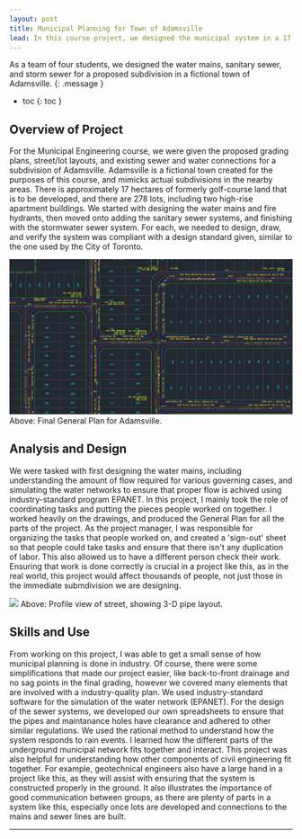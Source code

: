 ```yaml
---
layout: post
title: Municipal Planning for Town of Adamsville
lead: In this course project, we designed the municipal system in a 17 hectare proposed subdivision. 
---
```


As a team of four students, we designed the water mains, sanitary sewer, and storm sewer for a proposed subdivision in a fictional town of Adamsville. 
{: .message }

- toc
{: toc }


## Overview of Project
For the Municipal Engineering course, we were given the proposed grading plans, street/lot layouts, and existing sewer and water connections for a subdivision of Adamsville. Adamsville is a fictional town 
created for the purposes of this course, and mimicks actual subdivisions in the nearby areas. There is approximately 17 hectares of formerly golf-course land that is to be developed, and there are 278 lots,
including two high-rise apartment buildings. We started with designing the water mains and fire hydrants, then moved onto adding the sanitary sewer systems, and finishing with the stormwater sewer system. 
For each, we needed to design, draw, and verify the system was compliant with a design standard given, similar to the one used by the City of Toronto.

<img src="/assets/posts/municipal_layout.jpg" />
Above: Final General Plan for Adamsville.

## Analysis and Design
We were tasked with first designing the water mains, including understanding the amount of flow required for various governing cases, and simulating the water
networks to ensure that proper flow is achived using industry-standard program EPANET. In this project, I mainly took the role of coordinating tasks and
putting the pieces people worked on together. I worked heavily on the drawings, and produced the General Plan for all the parts of the project. 
As the project manager, I was responsible for organizing the tasks that people worked on, and created a 'sign-out' sheet so that people could take tasks and
ensure that there isn't any duplication of labor. This also allowed us to have a different person check their work. Ensuring that work is done correctly is
crucial in a project like this, as in the real world, this project would affect thousands of people, not just those in the immediate submdivision we are designing.

<img src="/assets/posts/municipal_profile.png" />
Above: Profile view of street, showing 3-D pipe layout.

## Skills and Use
From working on this project, I was able to get a small sense of how municipal planning is done in industry. Of course, there were some simplifications that made our project easier,
like back-to-front drainage and no sag points in the final grading, however we covered many elements that are involved with a industry-quality plan. We used industry-standard software
for the simulation of the water network (EPANET). For the design of the sewer systems, we developed our own spreadsheets to ensure that the pipes and maintanance holes have clearance
and adhered to other similar regulations. We used the rational method to understand how the system responds to rain events. I learned how the different parts of the underground municipal
network fits together and interact. This project was also helpful for understanding how other components of civil engineering fit together. For example, geotechnical engineers also have a
large hand in a project like this, as they will assist with ensuring that the system is constructed properly in the ground. It also illustrates the importance of good communication between 
groups, as there are plenty of parts in a system like this, especially once lots are developed and connections to the mains and sewer lines are built. 

* * *
